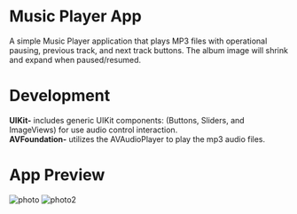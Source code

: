 # Music Player App
A simple Music Player application that plays MP3 files with operational pausing, previous track, and next track buttons. The album image will shrink and expand when paused/resumed.

# Development
**UIKit-** includes generic UIKit components: (Buttons, Sliders, and ImageViews) for use audio control interaction.\
**AVFoundation-** utilizes the AVAudioPlayer to play the mp3 audio files.

# App Preview
![photo](https://github.com/ldizon8/iOS-Development/blob/master/MusicApp/1.png)
![photo2](https://github.com/ldizon8/iOS-Development/blob/master/MusicApp/2.png)




